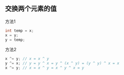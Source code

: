 

## 交换两个元素的值

方法1

```c++
int temp = x;
x = y;
y = temp;
```

方法2

```c++
x ^= y; // x = x ^ y
y ^= x; // y = y ^ x = y ^ (x ^ y) = (y ^ y) ^ x = x
x ^= y; // x = x ^ y = x ^ y ^ x = y
```

